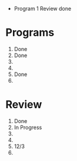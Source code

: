 - Program 1 Review done
# Programs 
1. Done
2. Done
3. 
4. 
5. Done
6. 

# Review
1. Done
2. In Progress
3. 
4. 
5. 12/3
6. 
